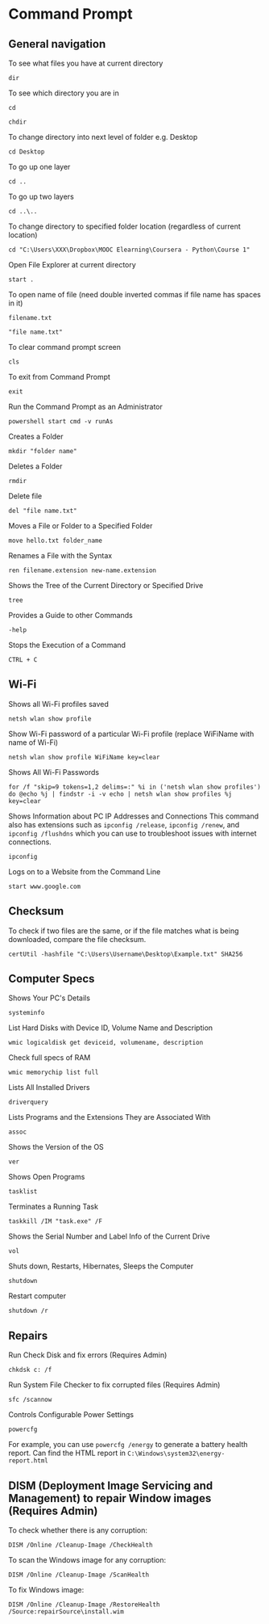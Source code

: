# Command Prompt #

## General navigation ##

To see what files you have at current directory

`dir`

To see which directory you are in

`cd`

`chdir`

To change directory into next level of folder e.g. Desktop

`cd Desktop`

To go up one layer

`cd ..`

To go up two layers

`cd ..\..`

To change directory to specified folder location (regardless of current location)

`cd "C:\Users\XXX\Dropbox\MOOC Elearning\Coursera - Python\Course 1"`

Open File Explorer at current directory

`start .`

To open name of file (need double inverted commas if file name has spaces in it)

`filename.txt`

`"file name.txt"`

To clear command prompt screen

`cls`

To exit from Command Prompt

`exit`

Run the Command Prompt as an Administrator

`powershell start cmd -v runAs`

Creates a Folder

`mkdir "folder name"`

Deletes a Folder

`rmdir`

Delete file

`del "file name.txt"`

Moves a File or Folder to a Specified Folder

`move hello.txt folder_name`

Renames a File with the Syntax

`ren filename.extension new-name.extension`

Shows the Tree of the Current Directory or Specified Drive

`tree`

Provides a Guide to other Commands

`-help`

Stops the Execution of a Command

`CTRL + C`







## Wi-Fi ##

Shows all Wi-Fi profiles saved

`netsh wlan show profile`

Show Wi-Fi password of a particular Wi-Fi profile (replace WiFiName with name of Wi-Fi)

`netsh wlan show profile WiFiName key=clear`

Shows All Wi-Fi Passwords

`for /f "skip=9 tokens=1,2 delims=:" %i in ('netsh wlan show profiles') do @echo %j | findstr -i -v echo | netsh wlan show profiles %j key=clear`

Shows Information about PC IP Addresses and Connections
This command also has extensions such as `ipconfig /release`, `ipconfig /renew`, and `ipconfig /flushdns` which you can use to troubleshoot issues with internet connections.

`ipconfig`

Logs on to a Website from the Command Line

`start www.google.com`







## Checksum ##

To check if two files are the same, or if the file matches what is being downloaded, compare the file checksum.

`certUtil -hashfile "C:\Users\Username\Desktop\Example.txt" SHA256`









## Computer Specs ##

Shows Your PC's Details

`systeminfo`

List Hard Disks with Device ID, Volume Name and Description

`wmic logicaldisk get deviceid, volumename, description`

Check full specs of RAM

`wmic memorychip list full`

Lists All Installed Drivers

`driverquery`

Lists Programs and the Extensions They are Associated With

`assoc`

Shows the Version of the OS

`ver`

Shows Open Programs

`tasklist`

Terminates a Running Task

`taskkill /IM "task.exe" /F`

Shows the Serial Number and Label Info of the Current Drive

`vol`

Shuts down, Restarts, Hibernates, Sleeps the Computer

`shutdown`

Restart computer

`shutdown /r`









## Repairs ##

Run Check Disk and fix errors (Requires Admin)

`chkdsk c: /f`

Run System File Checker to fix corrupted files (Requires Admin)

`sfc /scannow`

Controls Configurable Power Settings

`powercfg`

For example, you can use `powercfg /energy` to generate a battery health report. Can find the HTML report in `C:\Windows\system32\energy-report.html`



## DISM (Deployment Image Servicing and Management) to repair Window images (Requires Admin) ##

To check whether there is any corruption:

`DISM /Online /Cleanup-Image /CheckHealth`

To scan the Windows image for any corruption:

`DISM /Online /Cleanup-Image /ScanHealth`

To fix Windows image:

`DISM /Online /Cleanup-Image /RestoreHealth /Source:repairSource\install.wim`


